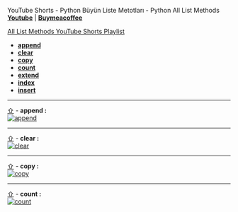 YouTube Shorts - Python Büyün Liste Metotları - Python All List Methods **[Youtube](https://www.youtube.com/@umtsn)** | **[Buymeacoffee](https://www.buymeacoffee.com/umitsen)** 

[All List Methods YouTube Shorts Playlist](https://www.youtube.com/playlist?list=PLWmM3tw4zswagGkzu5NRppWn4Ym9-EcOJ)

- <a href="#web-append" id="web-toc-append">**append**</a>
- <a href="#web-clear" id="web-toc-clear">**clear**</a>
- <a href="#web-copy" id="web-toc-copy">**copy**</a>
- <a href="#web-count" id="web-toc-count">**count**</a>
- [**extend**](https://youtube.com/shorts/hMyZqE3tjTs?feature=share)
- [**index**](https://youtube.com/shorts/tVCxwy23JAc?feature=share)
- [**insert**](https://youtube.com/shorts/GFyH0VpivLs?feature=share)

---
<a href="#web-toc-append"><span>&#8679;</span></a> - <span id = "web-append">**append :**</span><br>
[![append](https://img.youtube.com/vi/Ql9j02127T0/0.jpg)](https://youtube.com/shorts/Ql9j02127T0 "append")
<br>

---
<a href="#web-toc-clear"><span>&#8679;</span></a> - <span id = "web-clear">**clear :**</span><br>
[![clear](https://img.youtube.com/vi/ke9hPrGhEgs/0.jpg)](https://youtube.com/shorts/ke9hPrGhEgs "clear")
<br>

---
<a href="#web-toc-copy"><span>&#8679;</span></a> - <span id = "web-copy">**copy :**</span><br>
[![copy](https://img.youtube.com/vi/np6jJkVDG6M/0.jpg)](https://youtube.com/shorts/np6jJkVDG6M "copy")
<br>

---
<a href="#web-toc-count"><span>&#8679;</span></a> - <span id = "web-count">**count :**</span><br>
[![count](https://img.youtube.com/vi/0qIval7w9GE/0.jpg)](https://youtube.com/shorts/0qIval7w9GE "count")
<br>
